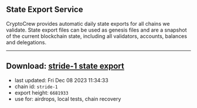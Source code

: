 ## State Export Service
CryptoCrew provides automatic daily state exports for all chains we validate. State export files can be used as genesis files and are a snapshot of the current blockchain state, including all validators, accounts, balances and delegations.

---
**Download: [stride-1 state export](https://dl.ccvalidators.com/SERVICE/stride/stride-1_export_6681933.json)**
---

- last updated: Fri Dec 08 2023 11:34:33
- chain id: `stride-1`
- export height: `6681933`
- use for: airdrops, local tests, chain recovery
